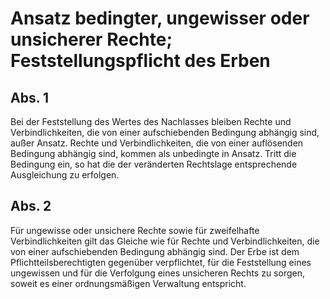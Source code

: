 # Ansatz bedingter, ungewisser oder unsicherer Rechte; Feststellungspflicht des Erben



## Abs. 1

 Bei der Feststellung des Wertes des Nachlasses bleiben Rechte und Verbindlichkeiten, die von einer aufschiebenden Bedingung abhängig sind, außer Ansatz. Rechte und Verbindlichkeiten, die von einer auflösenden Bedingung abhängig sind, kommen als unbedingte in Ansatz. Tritt die Bedingung ein, so hat die der veränderten Rechtslage entsprechende Ausgleichung zu erfolgen.

## Abs. 2

 Für ungewisse oder unsichere Rechte sowie für zweifelhafte Verbindlichkeiten gilt das Gleiche wie für Rechte und Verbindlichkeiten, die von einer aufschiebenden Bedingung abhängig sind. Der Erbe ist dem Pflichtteilsberechtigten gegenüber verpflichtet, für die Feststellung eines ungewissen und für die Verfolgung eines unsicheren Rechts zu sorgen, soweit es einer ordnungsmäßigen Verwaltung entspricht. 

